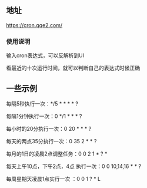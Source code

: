 
## 地址

https://cron.qqe2.com/

### 使用说明

输入cron表达式，可以反解析到UI

看最近的十次运行时间，就可以判断自己的表达式时候正确

## 一些示例


每隔5秒执行一次：*/5 * * * * ?

每隔1分钟执行一次：0 */1 * * * ?

每小时的20分执行一次：0 20 * * * ?

每天的两点35分执行一次：0 35 2 * * ?

每月的1日的凌晨2点调整任务：0 0 2 1 * ? *

每天上午10点，下午2点，4点 执行一次：0 0 10,14,16 * * ?

每周星期天凌晨1点实行一次 ：0 0 1 ? * L
